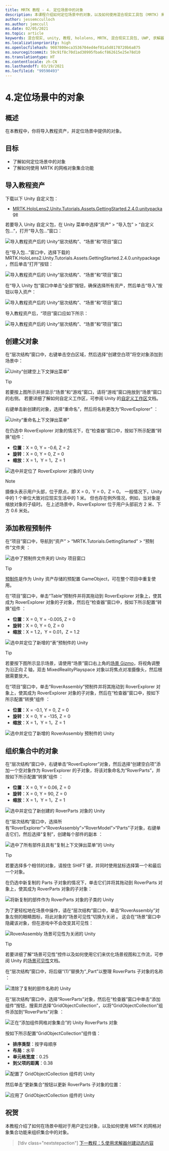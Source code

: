 ```yaml
---
title: MRTK 教程 - 4. 定位场景中的对象
description: 本课程介绍如何定位场景中的对象，以及如何使用混合现实工具包 (MRTK) 来组织网格中的对象。
author: jessemcculloch
ms.author: jemccull
ms.date: 02/05/2021
ms.topic: article
keywords: 混合现实, unity, 教程, hololens, MRTK, 混合现实工具包, UWP, 求解器, 网格对象集合
ms.localizationpriority: high
ms.openlocfilehash: 9087800eca3536704ed4ef01a5d8178720b6a875
ms.sourcegitcommit: 59c91f8c70d1ad30995fba6cf862615e25e78d10
ms.translationtype: HT
ms.contentlocale: zh-CN
ms.lasthandoff: 03/19/2021
ms.locfileid: "99590493"
---
```

# <a name="4-positioning-objects-in-the-scene"></a>4.定位场景中的对象

## <a name="overview"></a>概述

在本教程中，你将导入教程资产，并定位场景中提供的对象。

## <a name="objectives"></a>目标

* 了解如何定位场景中的对象
* 了解如何使用 MRTK 的网格对象集合功能

## <a name="importing-the-tutorial-assets"></a>导入教程资产

下载以下 Unity 自定义包：

* [MRTK.HoloLens2.Unity.Tutorials.Assets.GettingStarted.2.4.0.unitypackage](https://github.com/microsoft/MixedRealityLearning/releases/download/getting-started-v2.4.0/MRTK.HoloLens2.Unity.Tutorials.Assets.GettingStarted.2.4.0.unitypackage)

若要导入 Unity 自定义包，在 Unity 菜单中选择“资产” > “导入包” > “自定义包...”，打开“导入包...”窗口：  

![导入教程资产后的 Unity“层次结构”、“场景”和“项目”窗口](images/mr-learning-base/base-04-section1-step1-1.png)

在“导入包…”窗口中，选择下载的 MRTK.HoloLens2.Unity.Tutorials.Assets.GettingStarted.2.4.0.unitypackage，然后单击“打开”按钮：

![导入教程资产后的 Unity“层次结构”、“场景”和“项目”窗口](images/mr-learning-base/base-04-section1-step1-2.png)

在“导入 Unity 包”窗口中单击“全部”按钮，确保选择所有资产，然后单击“导入”按钮以导入资产：

![导入教程资产后的 Unity“层次结构”、“场景”和“项目”窗口](images/mr-learning-base/base-04-section1-step1-3.png)

导入教程资产后，“项目”窗口应如下所示：

![导入教程资产后的 Unity“层次结构”、“场景”和“项目”窗口](images/mr-learning-base/base-04-section1-step1-4.png)

## <a name="creating-the-parent-object"></a>创建父对象

在“层次结构”窗口中，右键单击空白区域，然后选择“创建空白项”将空对象添加到场景中：

![Unity“创建空上下文弹出菜单”](images/mr-learning-base/base-04-section2-step1-1.png)

> [!TIP]
> 若要按上图所示并排显示“场景”和“游戏”窗口，请将“游戏”窗口拖放到“场景”窗口的右侧。 若要详细了解如何自定义工作区，可参阅 Unity 的<a href="https://docs.unity3d.com/Manual/CustomizingYourWorkspace.html" target="_blank">自定义工作区</a>文档。

右键单击新创建的对象，选择“重命名”，然后将名称更改为“RoverExplorer” ：

![Unity“重命名上下文弹出菜单”](images/mr-learning-base/base-04-section2-step1-2.png)

在仍选中 RoverExplorer 对象的情况下，在“检查器”窗口中，按如下所示配置“转换”组件：

* **位置**：X = 0, Y = -0.6, Z = 2
* **旋转**：X = 0, Y = 0, Z = 0
* **缩放**：X = 1，Y = 1，Z = 1

![选中并定位了 RoverExplorer 对象的 Unity](images/mr-learning-base/base-04-section2-step1-3.png)

> [!NOTE]
> 摄像头表示用户头部，位于原点，即 X = 0，Y = 0，Z = 0。 一般情况下，Unity 中的 1 个单位大致对应现实生活中的 1 米。 但也存在例外情况，例如，当对象是缩放对象的子级时。 在上述场景中，RoverExplorer 位于用户头部前方 2 米、下方 0.6 米处。

## <a name="adding-the-tutorial-prefabs"></a>添加教程预制件

在“项目”窗口中，导航到“资产” > “MRTK.Tutorials.GettingStarted” > “预制件”文件夹  ：

![选中了预制件文件夹的 Unity 项目窗口](images/mr-learning-base/base-04-section3-step1-1.png)

> [!TIP]
> <a href="https://docs.unity3d.com/Manual/Prefabs.html" target="_blank">预制件</a>是作为 Unity 资产存储的预配置 GameObject，可在整个项目中重复使用。

在“项目”窗口中，单击“Table”预制件并将其拖动到 RoverExplorer 对象上，使其成为 RoverExplorer 对象的子对象，然后在“检查器”窗口中，按如下所示配置“转换”组件  ：

* **位置**：X = 0, Y = -0.005, Z = 0
* **旋转**：X = 0, Y = 0, Z = 0
* **缩放**：X = 1.2，Y = 0.01，Z = 1.2

![选中并定位了新增的“表”预制件的 Unity](images/mr-learning-base/base-04-section3-step1-2.png)

> [!TIP]
> 若要按下图所示显示场景，请使用“场景”窗口右上角的<a href="https://docs.unity3d.com/Manual/SceneViewNavigation.html" target="_blank">场景 Gizmo</a>，将视角调整为沿正向 Z 轴，双击 MixedRealityPlayspace 对象以将焦点对准摄像头，然后根据需要放大。

在“项目”窗口中，单击“RoverAssembly”预制件并将其拖动到 RoverExplorer 对象上，使其成为 RoverExplorer 对象的子对象，然后在“检查器”窗口中，按如下所示配置“转换”组件  ：

* **位置**：X = -0.1, Y = 0, Z = 0
* **旋转**：X = 0, Y = -135, Z = 0
* **缩放**：X = 1，Y = 1，Z = 1

![选中并定位了新增的 RoverAssembly 预制件的 Unity](images/mr-learning-base/base-04-section3-step1-3.png)

## <a name="organizing-objects-in-a-collection"></a>组织集合中的对象

在“层次结构”窗口中，右键单击“RoverExplorer”对象，然后选择“创建空白项”添加一个空对象作为 RoverExplorer 的子对象，将该对象命名为“RoverParts”，并按如下所示配置“转换”组件   ：

* **位置**：X = 0, Y = 0.06, Z = 0
* **旋转**：X = 0, Y = 90, Z = 0
* **缩放**：X = 1，Y = 1，Z = 1

![选中并定位了新创建的 RoverParts 对象的 Unity](images/mr-learning-base/base-04-section4-step1-1.png)

在“层次结构”窗口中，选择所有“RoverExplorer”>“RoverAssembly”>“RoverModel”>“Parts”子对象，右键单击它们，然后选择“复制”，创建每个部件的副本 ：

![选中了所有部件且具有“复制上下文弹出菜单”的 Unity](images/mr-learning-base/base-04-section4-step1-2.png)

> [!TIP]
> 若要选择多个相邻的对象，请按住 SHIFT 键，并同时使用鼠标选择第一个和最后一个对象。

在仍选中新复制的 Parts 子对象的情况下，单击它们并将其拖动到 RoverParts 对象上，使其成为 RoverParts 对象的子对象：

![将新复制的部件作为 RoverParts 对象的子类的 Unity](images/mr-learning-base/base-04-section4-step1-3.png)

为了更轻松地在场景中操作，请在“层次结构”窗口中，单击“RoverAssembly”对象左侧的眼睛图标，将此对象的“场景可见性”切换为关闭  。 这会在“场景”窗口中隐藏该对象，但在游戏中不会改变其可见性：

![RoverAssembly 场景可见性为关闭的 Unity](images/mr-learning-base/base-04-section4-step1-4.png)

> [!TIP]
> 若要详细了解“场景可见性”控件以及如何使用它们来优化场景视图和工作流，可参阅 Unity 的<a href="https://docs.unity3d.com/Manual/SceneVisibility.html" target="_blank">场景可见性</a>文档。

在“层次结构”窗口中，将后缀“(1)”替换为“_Part”以整理 RoverParts 子对象的名称 ：

![清除了复制的部件名称的 Unity](images/mr-learning-base/base-04-section4-step1-5.png)

在“层次结构”窗口中，选择“RoverParts”对象，然后在“检查器”窗口中单击“添加组件”按钮，搜索并选择“GridObjectCollection”，以将“GridObjectCollection”组件添加到“RoverParts”对象  ：

![正在“添加组件网格对象集合”的 Unity RoverParts 对象](images/mr-learning-base/base-04-section4-step1-6.png)

按如下所示配置“GridObjectCollection”组件值：

* **排序类型**：按字母顺序
* **布局**：水平
* **单元格宽度**：0.25
* **到父项的距离**：0.38

![配置了 GridObjectCollection 组件的 Unity](images/mr-learning-base/base-04-section4-step1-7.png)

然后单击“更新集合”按钮以更新 RoverParts 子对象的位置：

![应用了 GridObjectCollection 组件的 Unity](images/mr-learning-base/base-04-section4-step1-8.png)

## <a name="congratulations"></a>祝贺

本教程介绍了如何在场景中相对于用户定位对象，以及如何使用 MRTK 的网格对象集合功能来组织集合中的对象。

> [!div class="nextstepaction"]
>[下一教程：5.使用求解器创建动态内容](mr-learning-base-05.md)
